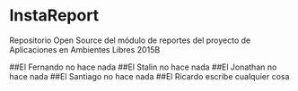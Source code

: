 # InstaReport
Repositorio Open Source del módulo de reportes del proyecto de Aplicaciones en Ambientes Libres 2015B


##El Fernando no hace nada
##El Stalin no hace nada
##El Jonathan no hace nada
##El Santiago no hace nada
##El Ricardo escribe cualquier cosa


